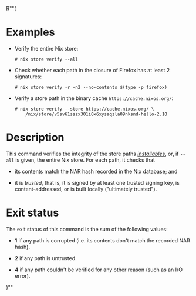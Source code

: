 R""(

# Examples

* Verify the entire Nix store:

  ```console
  # nix store verify --all
  ```

* Check whether each path in the closure of Firefox has at least 2
  signatures:

  ```console
  # nix store verify -r -n2 --no-contents $(type -p firefox)
  ```

* Verify a store path in the binary cache `https://cache.nixos.org/`:

  ```console
  # nix store verify --store https://cache.nixos.org/ \
      /nix/store/v5sv61sszx301i0x6xysaqzla09nksnd-hello-2.10
  ```

# Description

This command verifies the integrity of the store paths [*installables*](./nix.md#installables),
or, if `--all` is given, the entire Nix store. For each path, it
checks that

* its contents match the NAR hash recorded in the Nix database; and

* it is *trusted*, that is, it is signed by at least one trusted
  signing key, is content-addressed, or is built locally ("ultimately
  trusted").

# Exit status

The exit status of this command is the sum of the following values:

* **1** if any path is corrupted (i.e. its contents don't match the
  recorded NAR hash).

* **2** if any path is untrusted.

* **4** if any path couldn't be verified for any other reason (such as
  an I/O error).

)""
